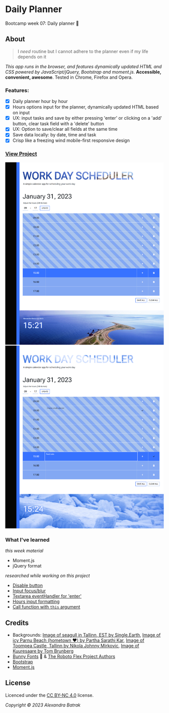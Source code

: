 # Daily Planner

Bootcamp week 07: Daily planner :blue_heart:

## About

> I _need_ routine but I cannot adhere to the planner even if my life depends on it

_This app runs in the browser, and features dynamically updated HTML and CSS powered by JavaScript/jQuery, Bootstrap and moment.js._
**Accessible, convenient, awesome**. Tested in Chrome, Firefox and Opera.

### Features:

- [x] Daily planner hour by hour
- [x] Hours options input for the planner, dynamically updated HTML based on input
- [x] UX: input tasks and save by either pressing 'enter' or clicking on a 'add' button, clear task field with a 'delete' button
- [x] UX: Option to save/clear all fields at the same time
- [x] Save data locally: by date, time and task
- [x] Crisp like a freezing wind mobile-first responsive design

### [View Project](https://alexandrabatrak.github.io/daily-planner)

![Screenshot](/assets/images/screenshot.png)
![Screenshot2](/assets/images/screenshot2.png)

### What I've learned

_this week material_
- Moment.js
- jQuery format

_researched while working on this project_
- [Disable button](https://stackoverflow.com/questions/1594952/jquery-disable-enable-submit-button)
- [Input focus/blur](https://stackoverflow.com/questions/46682428/jquery-on-enter-focus-next-input)
- [Textarea eventHandler for 'enter'](https://stackoverflow.com/questions/6178431/how-to-catch-enter-keypress-on-textarea-but-not-shiftenter)
- [Hours input formatting](https://stackoverflow.com/questions/8043026/how-to-format-numbers-by-prepending-0-to-single-digit-numbers)
- [Call function with `this` argument](https://developer.mozilla.org/en-US/docs/Web/JavaScript/Reference/Global_Objects/Function/call)

## Credits

- Backgrounds: [Image of seagull in Tallinn, EST by
  Single.Earth](https://unsplash.com/photos/3d_Qp2kUT7k), [Image of icy Parnu Beach (hometown :heart:) by Partha Sarathi Kar](https://unsplash.com/photos/wgd01jJiFBU), [Image of Toompea Castle, Tallinn by Nikola Johnny Mirkovic](https://unsplash.com/photos/ZyR5arRDq6U), [Image of Kuuresaare by
  Tom Brunberg](https://unsplash.com/photos/WXwaddGNq9A)
- [Bunny Fonts](https://fonts.bunny.net) :rabbit2: & [The Roboto Flex Project Authors](https://github.com/googlefonts/roboto-flex)
- [Bootstrap](https://getbootstrap.com/docs/4.6/getting-started/introduction/)
- [Moment.js](https://momentjs.com/)

## License

Licenced under the [CC BY-NC 4.0](https://creativecommons.org/licenses/by-nc/4.0/) license.

_Copyright © 2023 Alexandra Batrak_
